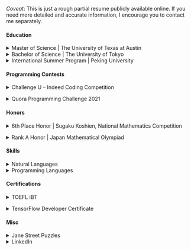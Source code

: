 *Coveat*: This is just a rough partial resume publicly available online. If you need more detailed and accurate information, I encourage you to contact me separately.

#### Education

<details><summary>Master of Science | The University of Texas at Austin</summary> 
August, 2024 – ? 

I have been admitted to the graduate school for advanced study in computer science.
</details>

<details><summary>Bachelor of Science | The University of Tokyo</summary> 
April, 2017 – March, 2022 

Department of Mathematics, Undergraduate Course. 
I took many courses on mathematics, computer science and electrical engineering.
</details>

<details><summary>International Summer Program | Peking University</summary> July, 2018 – August, 2018 

I participated in the program offered by <a href="https://www.u-tokyo.ac.jp/en/academics/aearu.html">AEARU</a>. I took Computational Game Theory Course, Senior Undergraduate and Graduate Course.</details> 


#### Programming Contests 

<details><summary>Challenge U – Indeed Coding Competition</summary> 

I was ranked first in the world. :)</details>

<details><summary>Quora Programming Challenge 2021</summary> 

My performance on the programming challenge has attracted the attention of the recruiting team and I was invited to a job interview.</details> 

#### Honors 

<details><summary>6th Place Honor | Sugaku Koshien, National Mathematics Competition</summary> 
September 20th, 2015 

I participated in *Sugaku Koshien* (National Mathematics Competition) sponsored by the Ministry of Education, Culture, Sports, Science and Technology (MEXT) as a team. We won 6th place in the national tournament out of all the 415 high school teams. </details> 

<details><summary>Rank A Honor | Japan Mathematical Olympiad</summary> 
February 3rd, 2015

I participated in Japan Mathematical Olympiad and passed the prelim to select the Japanese representatives for the International Mathematical Olympiad (IMO). Then I was recognized as one of <a href="https://www.imojp.org/archive/mo2015/jmo2015/index.html">the 175 A rankers</a> who were chosen out of all the 3,508 participants.</details>

#### Skills 

<details><summary>Natural Languages</summary> 
Japanese (native) and English (proficient)</details> 
<details><summary>Programming Languages</summary> 
Intermediate Level: C/C++, Python 

Introductory Level: HTML, CSS, JavaScript, PHP, MySQL, Laravel, Java, Kotlin, Swift, Processing, Scheme, RISC-V 
</details>

#### Certifications 

<details><summary>TOEFL iBT</summary> 
January 13th, 2018 

I got a score of 102 (Reading: 28, Listening: 29, Speaking: 19, Writing: 26).</details>

<details><summary>TensorFlow Developer Certificate</summary> 
I passed the <a href="https://www.tensorflow.org/certificate">TensorFlow Developer Certificate program</a> exam provided by Google and was certified as a TensorFlow Developer.
</details> 

#### Misc 

<details><summary>Jane Street Puzzles</summary>
I submitted solutions to the following puzzles and these solutions have been accepted as correct.

- <a href="https://www.janestreet.com/puzzles/twenty-four-seven-four-in-one-solution/">Twenty Four Seven (Four-in-One)</a>

- <a href="https://www.janestreet.com/puzzles/die-agony-solution/">Die Agony</a>
</details>

<details><summary>LinkedIn</summary> 
<a href="https://jp.linkedin.com/in/oracle-quantum-machine">Here</a> I may post what I have learned on my own with <a href="https://www.coursera.org">Coursera</a> and <a href="https://developers.google.com">Google Developers</a>.
</details> 
